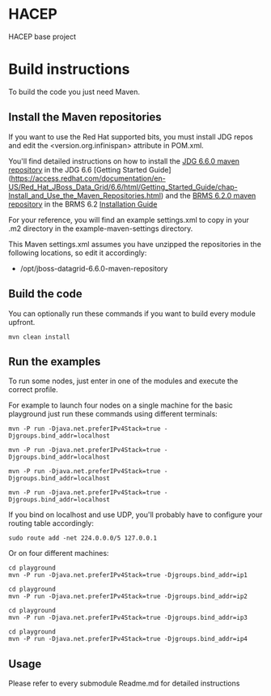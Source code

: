 HACEP
=====

HACEP base project

Build instructions
==================

To build the code you just need Maven.

Install the Maven repositories
------------------------------

If you want to use the Red Hat supported bits, you must install JDG repos and edit the <version.org.infinispan> attribute in POM.xml.

You'll find detailed instructions on how to install the [JDG 6.6.0 maven repository](https://access.redhat.com/jbossnetwork/restricted/softwareDownload.html?softwareId=42231&product=data.grid)
 in the JDG 6.6 [Getting Started Guide] (https://access.redhat.com/documentation/en-US/Red_Hat_JBoss_Data_Grid/6.6/html/Getting_Started_Guide/chap-Install_and_Use_the_Maven_Repositories.html) and the [BRMS 6.2.0 maven repository](https://access.redhat.com/jbossnetwork/restricted/softwareDownload.html?softwareId=41051) in the BRMS 6.2 [Installation Guide](https://access.redhat.com/documentation/en-US/Red_Hat_JBoss_BRMS/6.2/html/Installation_Guide/chap-Maven_Repositories.html)

For your reference, you will find an example settings.xml to copy in your .m2 directory in the example-maven-settings directory.

This Maven settings.xml assumes you have unzipped the repositories in the following locations, so edit it accordingly:

* /opt/jboss-datagrid-6.6.0-maven-repository

Build the code
--------------

You can optionally run these commands if you want to build every module upfront.

```shell
mvn clean install
```

Run the examples
----------------

To run some nodes, just enter in one of the modules and execute the correct profile.

For example to launch four nodes on a single machine for the basic playground just run these commands using different terminals:

```shell
mvn -P run -Djava.net.preferIPv4Stack=true -Djgroups.bind_addr=localhost

mvn -P run -Djava.net.preferIPv4Stack=true -Djgroups.bind_addr=localhost

mvn -P run -Djava.net.preferIPv4Stack=true -Djgroups.bind_addr=localhost

mvn -P run -Djava.net.preferIPv4Stack=true -Djgroups.bind_addr=localhost
```

If you bind on localhost and use UDP, you'll probably have to configure your routing table accordingly:

```shell
sudo route add -net 224.0.0.0/5 127.0.0.1
```

Or on four different machines:

```shell
cd playground
mvn -P run -Djava.net.preferIPv4Stack=true -Djgroups.bind_addr=ip1

cd playground
mvn -P run -Djava.net.preferIPv4Stack=true -Djgroups.bind_addr=ip2

cd playground
mvn -P run -Djava.net.preferIPv4Stack=true -Djgroups.bind_addr=ip3

cd playground
mvn -P run -Djava.net.preferIPv4Stack=true -Djgroups.bind_addr=ip4
```

Usage
-----

Please refer to every submodule Readme.md for detailed instructions
